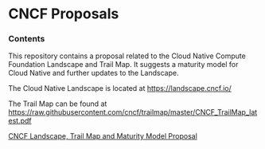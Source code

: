 # CNCF Proposals

### Contents
This repository contains a proposal related to the Cloud Native Compute Foundation Landscape and Trail Map.
It suggests a maturity model for Cloud Native and further updates to the Landscape.

The Cloud Native Landscape is located at https://landscape.cncf.io/

The Trail Map can be found at https://raw.githubusercontent.com/cncf/trailmap/master/CNCF_TrailMap_latest.pdf

[CNCF Landscape, Trail Map and Maturity Model Proposal](/maturity-model.md)
